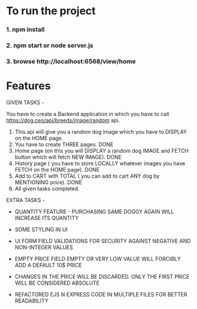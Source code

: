 # To run the project
### 1. npm install

### 2. npm start or node server.js

### 3. browse http://localhost:6568/view/home



# Features
GIVEN TASKS -

You have to create a Backend application in which you have to call https://dog.ceo/api/breeds/image/random api.
1. This api will give you a random dog image which you have to DISPLAY on the HOME page.
2. You have to create THREE pages. DONE
3. Home page (on this you will DISPLAY a random dog IMAGE and FETCH button which will fetch NEW IMAGE). DONE
4. History page ( you have to store LOCALLY whatever images you have FETCH on the HOME page). DONE
5. Add to CART with TOTAL ( you can add to cart ANY dog by MENTIONING price). DONE
6. All given tasks completed.


EXTRA TASKS -
- QUANTITY FEATURE - PURCHASING SAME DOGGY AGAIN WILL INCREASE ITS QUANTITY
* SOME STYLING IN UI
+ UI FORM FIELD VALIDATIONS FOR SECURITY AGAINST NEGATIVE AND NON-INTEGER VALUES
- EMPTY PRICE FIELD EMPTY OR VERY LOW VALUE WILL FORCIBLY ADD A DEFAULT 10$ PRICE
* CHANGES IN THE PRICE WILL BE DISCARDED. ONLY THE FIRST PRICE WILL BE CONSIDERED ABSOLUTE
+ REFACTORED EJS N EXPRESS CODE IN MULTIPLE FILES FOR BETTER READABILITY

